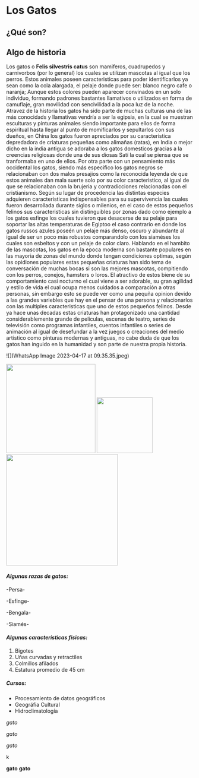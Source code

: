 # **Los Gatos**

## **¿Qué son?**   

## **Algo de historia**

Los gatos o **Felis silvestris catus** son mamiferos, cuadrupedos y carnivorbos (por lo general) los cuales se utilizan mascotas al igual que los perros. Estos animales poseen caracteristicas para poder identificarlos ya sean como la cola alargada, el pelaje donde puede ser: blanco negro cafe o naranja; Aunque estos colores pueden aparecer convinados en un solo individuo, formando padrones bastantes llamativos o utilizados en forma de camuflaje, gran movilidad con sencivilidad a la poca luz de la noche. Atravez de la historia los gatos ha sido parte de muchas culturas una de las más conocidads y llamativas vendría a ser la egipsia, en la cual se muestran esculturas y pinturas animales siendo importante para ellos de forma espiritual hasta llegar al punto de momificarlos y sepultarlos con sus dueños, en China los gatos fueron apreciados por su caracteristica depredadora de criaturas pequeñas como alimañas (ratas), en India o mejor dicho en la india antigua se adoraba a los gatos domesticos gracias a la creencias religiosas donde una de sus diosas Satí la cual se piensa que se tranformaba en uno de ellos.
Por otra parte con un pensamiento más occidental los gatos, siendo más especifico los gatos negros se relacionaban con dos malos presajios como la reconocida leyenda de que estos animales dan mala suerte solo por su color caracteristico, al igual de que se relacionaban con la brujeria y contradicciones relacionadas con el cristianismo.
Según su lugar de procedencia las distintas especies adquieren caracteristicas indispensables para su supervivencia las cuales fueron desarrollada durante siglos o milenios, en el caso de estos pequeños felinos sus caracteristicas sin distinguibles por zonas dado como ejemplo a los gatos esfinge los cuales tuvieron que desacerse de su pelaje para soportar las altas temperaturas de Egiptoo el caso contrario en donde los gatos russos azules poseén un pelaje más denso, oscuro y abundante al igual de ser un poco más robustos comparandolo con los siaméses los cuales son esbeltos y con un pelaje de color claro.
Hablando en el hambito de las mascotas, los gatos en la epoca moderna son bastante populares en las mayoria de zonas del mundo donde tengan condiciones optimas, según las opidiones populares estas pequeñas criaturas han sido tema de conversación de muchas bocas si son las mejores mascotas, compitiendo con los perros, conejos, hamsters o loros. El atractivo de estos biene de su comportamiento casi nocturno el cual viene a ser adorable, su gran agilidad y estilo de vida el cual ocupa menos cuidados a comparación a otras personas, sin embargo esto se puede ver como una pequña opinion devido a las grandes variebles que hay en el pensar de una persona y relacionarlos con las multiples caracteristicas que uno de estos pequeños felinos.
Desde ya hace unas decadas estas criaturas han protagonizado una cantidad considerablemente grande de peliculas, escenas de teatro, series de televisión como programas infantiles, cuentos infantiles o series de animación al igual de desefundar a la vez juegos o creaciones del medio artistico como pinturas modernas y antiguas, no cabe duda de que los gatos han inguido en la humanidad y son parte de nuestra propia historia.


![](WhatsApp Image 2023-04-17 at 09.35.35.jpeg)


<img src="https://upload.wikimedia.org/wikipedia/commons/5/50/Sushi_10_meses_wikipedia.JPG" width="240"> <img src="https://upload.wikimedia.org/wikipedia/commons/thumb/4/4d/Cat_November_2010-1a.jpg/449px-Cat_November_2010-1a.jpg" width="150"> <img src="https://upload.wikimedia.org/wikipedia/commons/f/f2/2_week-old_Female_Sphynx_%28Suki%29.jpg" width="300">






 


#### *__Algunas razas de gatos:__*   
-Persa-     

-Esfinge-    

-Bengala-    

-Siamés-   




#### *__Algunas caracteristicas fisicas:__*
1. Bigotes
2. Uñas curvadas y retractiles
3. Colmillos afilados   
4. Estatura promedio de 45 cm

 

##### *__Cursos:__*  
- Procesamiento de datos geográficos
- Geográfia Cultural
- Hidroclimatología



*gato*


_gato_


*_gato_*



k

**gato**
__gato__
